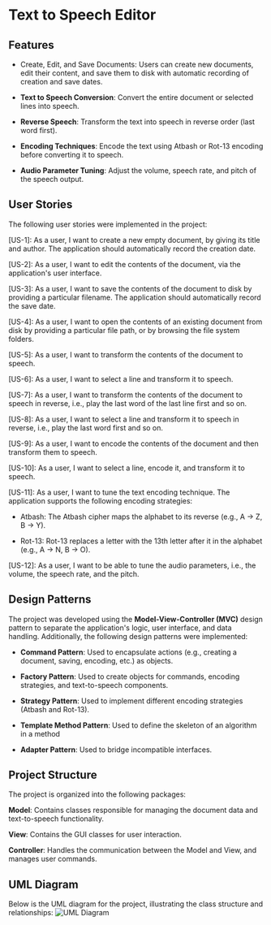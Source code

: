 # Text to Speech Editor

## Features
- Create, Edit, and Save Documents: Users can create new documents, edit their content, and save them to disk with automatic recording of creation and save dates.

- __Text to Speech Conversion__: Convert the entire document or selected lines into speech.

- __Reverse Speech__: Transform the text into speech in reverse order (last word first).

- __Encoding Techniques__: Encode the text using Atbash or Rot-13 encoding before converting it to speech.

- __Audio Parameter Tuning__: Adjust the volume, speech rate, and pitch of the speech output.

## User Stories
The following user stories were implemented in the project:

[US-1]: As a user, I want to create a new empty document, by giving its title and author. The application should automatically record the creation date.

[US-2]: As a user, I want to edit the contents of the document, via the application's user interface.

[US-3]: As a user, I want to save the contents of the document to disk by providing a particular filename. The application should automatically record the save date.

[US-4]: As a user, I want to open the contents of an existing document from disk by providing a particular file path, or by browsing the file system folders.

[US-5]: As a user, I want to transform the contents of the document to speech.

[US-6]: As a user, I want to select a line and transform it to speech.

[US-7]: As a user, I want to transform the contents of the document to speech in reverse, i.e., play the last word of the last line first and so on.

[US-8]: As a user, I want to select a line and transform it to speech in reverse, i.e., play the last word first and so on.

[US-9]: As a user, I want to encode the contents of the document and then transform them to speech.

[US-10]: As a user, I want to select a line, encode it, and transform it to speech.

[US-11]: As a user, I want to tune the text encoding technique. The application supports the following encoding strategies:

- Atbash: The Atbash cipher maps the alphabet to its reverse (e.g., A → Z, B → Y).

- Rot-13: Rot-13 replaces a letter with the 13th letter after it in the alphabet (e.g., A → N, B → O).

[US-12]: As a user, I want to be able to tune the audio parameters, i.e., the volume, the speech rate, and the pitch.

## Design Patterns
The project was developed using the __Model-View-Controller (MVC)__ design pattern to separate the application's logic, user interface, and data handling. 
Additionally, the following design patterns were implemented:

- __Command Pattern__: Used to encapsulate actions (e.g., creating a document, saving, encoding, etc.) as objects.

- __Factory Pattern__: Used to create objects for commands, encoding strategies, and text-to-speech components.

- __Strategy Pattern__: Used to implement different encoding strategies (Atbash and Rot-13).

-  __Template Method Pattern__: Used to define the skeleton of an algorithm in a method

- __Adapter Pattern__: Used to bridge incompatible interfaces.

## Project Structure
The project is organized into the following packages:

__Model__: Contains classes responsible for managing the document data and text-to-speech functionality.

__View__: Contains the GUI classes for user interaction.

__Controller__: Handles the communication between the Model and View, and manages user commands.

## UML Diagram
Below is the UML diagram for the project, illustrating the class structure and relationships:
![UML Diagram](uml_diagram.png)
